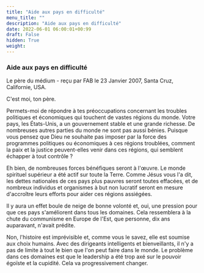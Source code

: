 ```yaml
---
title: "Aide aux pays en difficulté"
menu_title: ""
description: "Aide aux pays en difficulté"
date: 2022-06-01 06:00:01+00:99
draft: False
hidden: True
weight:
---
```

### Aide aux pays en difficulté

Le père du médium - reçu par FAB le 23 Janvier 2007, Santa Cruz, Californie, USA.

C'est moi, ton père.

Permets-moi de répondre à tes préoccupations concernant les troubles politiques et économiques qui touchent de vastes régions du monde. Votre pays, les États-Unis, a un gouvernement stable et une grande richesse. De nombreuses autres parties du monde ne sont pas aussi bénies. Puisque vous pensez que Dieu ne souhaite pas imposer par la force des programmes politiques ou économiques à ces régions troublées, comment la paix et la justice peuvent-elles venir dans ces régions, qui semblent échapper à tout contrôle ?

Eh bien, de nombreuses forces bénéfiques seront à l'œuvre. Le monde spirituel supérieur a été actif sur toute la Terre. Comme Jésus vous l'a dit, les dettes nationales de ces pays plus pauvres seront toutes effacées, et de nombreux individus et organismes à but non lucratif seront en mesure d'accroître leurs efforts pour aider ces régions assiégées.

Il y aura un effet boule de neige de bonne volonté et, oui, une pression pour que ces pays s'améliorent dans tous les domaines. Cela ressemblera à la chute du communisme en Europe de l'Est, que personne, dix ans auparavant, n'avait prédite.

Non, l'histoire est imprévisible et, comme vous le savez, elle est soumise aux choix humains. Avec des dirigeants intelligents et bienveillants, il n'y a pas de limite à tout le bien que l'on peut faire dans le monde. Le problème dans ces domaines est que le leadership a été trop axé sur le pouvoir égoïste et la cupidité. Cela va progressivement changer.